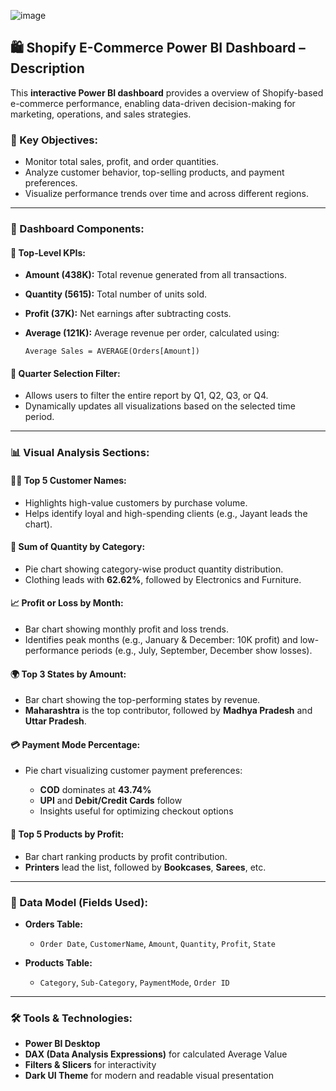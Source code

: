 ![image](https://github.com/user-attachments/assets/4e399fdc-67ea-4843-86a6-f07e82f17177)




## 🛍️ Shopify E-Commerce Power BI Dashboard – Description

This **interactive Power BI dashboard** provides a overview of Shopify-based e-commerce performance, enabling data-driven decision-making for marketing, operations, and sales strategies.

### 🎯 Key Objectives:

* Monitor total sales, profit, and order quantities.
* Analyze customer behavior, top-selling products, and payment preferences.
* Visualize performance trends over time and across different regions.

---

### 📌 Dashboard Components:

#### 🔢 **Top-Level KPIs:**

* **Amount (438K):** Total revenue generated from all transactions.
* **Quantity (5615):** Total number of units sold.
* **Profit (37K):** Net earnings after subtracting costs.
* **Average (121K):** Average revenue per order, calculated using:

  ```DAX
  Average Sales = AVERAGE(Orders[Amount])
  ```

#### 📅 **Quarter Selection Filter:**

* Allows users to filter the entire report by Q1, Q2, Q3, or Q4.
* Dynamically updates all visualizations based on the selected time period.

---

### 📊 Visual Analysis Sections:

#### 🧍‍♂️ **Top 5 Customer Names:**

* Highlights high-value customers by purchase volume.
* Helps identify loyal and high-spending clients (e.g., Jayant leads the chart).

#### 🛒 **Sum of Quantity by Category:**

* Pie chart showing category-wise product quantity distribution.
* Clothing leads with **62.62%**, followed by Electronics and Furniture.

#### 📈 **Profit or Loss by Month:**

* Bar chart showing monthly profit and loss trends.
* Identifies peak months (e.g., January & December: 10K profit) and low-performance periods (e.g., July, September, December show losses).

#### 🌍 **Top 3 States by Amount:**

* Bar chart showing the top-performing states by revenue.
* **Maharashtra** is the top contributor, followed by **Madhya Pradesh** and **Uttar Pradesh**.

#### 💳 **Payment Mode Percentage:**

* Pie chart visualizing customer payment preferences:

  * **COD** dominates at **43.74%**
  * **UPI** and **Debit/Credit Cards** follow
  * Insights useful for optimizing checkout options

#### 🧾 **Top 5 Products by Profit:**

* Bar chart ranking products by profit contribution.
* **Printers** lead the list, followed by **Bookcases**, **Sarees**, etc.

---

### 📁 Data Model (Fields Used):

* **Orders Table:**

  * `Order Date`, `CustomerName`, `Amount`, `Quantity`, `Profit`, `State`
* **Products Table:**

  * `Category`, `Sub-Category`, `PaymentMode`, `Order ID`

---

### 🛠️ Tools & Technologies:

* **Power BI Desktop**
* **DAX (Data Analysis Expressions)** for calculated Average Value
* **Filters & Slicers** for interactivity
* **Dark UI Theme** for modern and readable visual presentation
